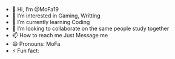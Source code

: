 - 👋 Hi, I’m @MoFa19
- 👀 I’m interested in Gaming, Writting
- 🌱 I’m currently learning Coding
- 💞️ I’m looking to collaborate on the same people study together
- 📫 How to reach me Just Message me
- 😄 Pronouns: MoFa
- ⚡ Fun fact: 

<!---
MoFa19/MoFa19 is a ✨ special ✨ repository because its `README.md` (this file) appears on your GitHub profile.
You can click the Preview link to take a look at your changes.
--->

